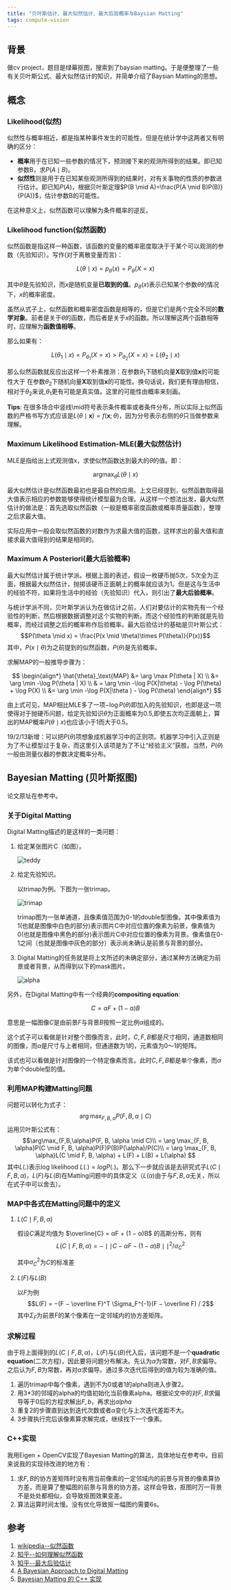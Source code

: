 ```yaml
---
title: "贝叶斯估计、最大似然估计、最大后验概率与Baysian Matting"
tags: compute-vision
---
```


## 背景

做cv project，题目是绿幕抠图，搜索到了baysian matting。于是便整理了一些有关贝叶斯公式、最大似然估计的知识，并简单介绍了Baysian Matting的思想。

<!--more-->

## 概念

### Likelihood(似然)

似然性与概率相近，都是指某种事件发生的可能性，但是在统计学中这两者又有明确的区分：

* **概率**用于在已知一些参数的情况下，预测接下来的观测所得到的结果。即已知参数B，求$P(A\mid B)$。
* **似然性**则是用于在已知某些观测所得到的结果时，对有关事物的性质的参数进行估计。即已知$P(A)$，根据贝叶斯定理$P(B \mid A)=\frac{P(A \mid B)P(B)}{P(A)}$，估计参数B的可能性。

在这种意义上，似然函数可以理解为条件概率的逆反。

### Likelihood function(似然函数)

似然函数是指这样一种函数，该函数的变量的概率密度取决于于某个可以观测的参数（先验知识）。写作(对于离散变量而言)：

$$ L(\theta \mid x) = p_\theta(x)=P_\theta(X=x)$$

其中$\theta$是先验知识，而$x$是随机变量**已取到的值**。$p_\theta(x)$表示已知某个参数$\theta$的情况下，$x$的概率密度。

虽然从式子上，似然函数和概率密度函数是相等的，但是它们是两个完全不同的**数学对象**。前者是关于$\theta$的函数，而后者是关于$x$的函数。所以理解这两个函数相等时，应理解为**函数值相等**。

那么如果有：

$$L(\theta_1 \mid x) = P_{\theta_1}(X=x) > P_{\theta_2}(X=x) = L(\theta_2 \mid x)$$

那么似然函数就反应出这样一个朴素推测：在参数$\theta_1$下随机向量$\textbf{X}$取到值$\textbf{x}$的可能性大于 在参数$\theta_2$下随机向量$\textbf{X}$取到值$\textbf{x}$的可能性。换句话说，我们更有理由相信，相对于$\theta_2$来说,$\theta_1$更有可能是真实值。这里的可能性由概率来刻画。

**Tips**: 在很多场合中竖线\mid符号表示条件概率或者条件分布，所以实际上似然函数的严格书写方式应该是$L(\theta \mid \textbf{x}) = f(\textbf{x} ; \theta)$，因为分号表示右侧的$\theta$只当做参数来理解。

### Maximum Likelihood Estimation-MLE(最大似然估计)

MLE是指给出上式观测值x，求使似然函数达到最大的$\theta$的值。即：

$$ \mathop{\arg\max}_{\theta}  L(\theta \mid x)$$ 

最大似然估计是似然函数最初也是最自然的应用。上文已经提到，似然函数取得最大值表示相应的参数能够使得统计模型最为合理。从这样一个想法出发，最大似然估计的做法是：首先选取似然函数（一般是概率密度函数或概率质量函数），整理之后求最大值。

实际应用中一般会取似然函数的对数作为求最大值的函数，这样求出的最大值和直接求最大值得到的结果是相同的。

### Maximum A Posteriori(最大后验概率)

最大似然估计属于统计学派。根据上面的表述，假设一枚硬币抛5次，5次全为正面，根据最大似然估计，抛掷该硬币正面朝上的概率就应该为1。但是这与生活中的经验不符，如果将生活中的经验（先验知识）代入，则引出了**最大后验概率**。

与统计学派不同，贝叶斯学派认为在做估计之前，人们对要估计的实物先有一个经验性的判断，然后根据数据调整对这个实物的判断。而这个经验性的判断就是先验概率，而经过调整之后的概率称作后验概率。最大后验估计的基础是贝叶斯公式：
$$P(\theta \mid x) = \frac{P(x \mid \theta)\times P(\theta)}{P(x)}$$
其中，$P(x \mid \theta)$为之前提到的似然函数，$P(\theta)$是先验概率。

求解MAP的一般推导步骤为：

$$
\begin{align*} 
\hat{\theta}_\text{MAP} &= \arg \max P(\theta | X) \\ &= \arg \min -\log P(\theta | X) \\ & = \arg \min -\log P(X|\theta) - \log P(\theta) + \log P(X) \\ &= \arg \min -\log P(X|\theta ) - \log P(\theta) 
\end{align*}
$$

由上式可见，MAP相比MLE多了一项$-\log P(\theta)$即加入的先验知识，也即是这一项使得对于抛硬币问题，给定先验知识$\theta$为正面概率为0.5,即使五次均正面朝上，算出的MAP概率$P(\theta \mid x)$也应该小于1而大于0.5。

19/2/13新增：可以把$P(\theta)$项想象成机器学习中的正则项。机器学习中引入正则是为了不让模型过于复杂，而这里引入该项是为了不让“经验主义”获胜。当然，$P(\theta)$一般由测量仪器的参数决定概率分布。

## Bayesian Matting (贝叶斯抠图)

论文原址在参考中。

### 关于Digital Matting

Digital Matting描述的是这样的一类问题：

1. 给定某张图片C（如图）。
   
   ![teddy]({{site.baseurl}}/assets/images/post_images/2018-12-22/teddy.jpg)
2. 给定先验知识。
   
   以trimap为例。下图为一张trimap。

   ![trimap]({{site.baseurl}}/assets/images/post_images/2018-12-22/trimapT.png)

   trimap图为一张单通道，且像素值范围为0-1的double型图像。其中像素值为1(也就是图像中白色的部分)表示图片C中对应位置的像素为前景，像素值为0(也就是图像中黑色的部分)表示图片C中对应位置的像素为背景。像素值在0-1之间（也就是图像中灰色的部分）表示尚未确认是前景与背景的部分。
3. Digital Matting的任务就是将上文所述的未确定部分，通过某种方法确定为前景或者背景，从而得到以下的mask图片。
   
    ![alpha]({{site.baseurl}}/assets/images/post_images/2018-12-22/alpha.png)

另外，在Digital Matting中有一个经典的**compositing equation**:

$$C=\alpha F + (1-\alpha)B$$

意思是一幅图像$C$是由前景$F$与背景$B$按照一定比例$\alpha$组成的。

这个式子可以看做是针对整个图像而言，此时，$C, F, B$都是尺寸相同，通道数相同的图像，而$\alpha$是尺寸与上者相同，但通道数为1的，元素值为0～1的矩阵。

该式也可以看做是针对图像的一个特定像素而言。此时$C,F,B$都是单个像素，而$\alpha$为单个double型的值。

### 利用MAP构建Matting问题

问题可以转化为式子：
$$\arg\max_{F,B,\alpha}P(F, B, \alpha \mid C)$$
运用贝叶斯公式有：
$$\arg\max_{F,B,\alpha}P(F, B, \alpha \mid C)\\
     = \arg \max_{F, B, \alpha}P(C \mid F, B, \alpha)P(F)P(B)P(\alpha)/P(C)\\
     = \arg \max_{F, B, \alpha}L(C \mid F, B, \alpha) + L(F) + L(B) + L(\alpha) $$
其中$L(.)$表示log likelihood $L(.)=logP(.)$。那么下一步就应该是去研究式子$L(C \mid F, B, \alpha)$，$L(F)$与$L(B)$在Matting问题中的具体定义（$L(\alpha)$由于与$F, B, \alpha$无关，所以在式子中可以舍去）。

### MAP中各式在Matting问题中的定义

1. $L(C \mid F, B, \alpha)$
   
   假设$C$满足均值为 $\overline{C} = αF + (1 − α)B$ 的高斯分布，则有
   $$L(C \mid F, B, \alpha) = -\mid\mid C-\alpha F - (1-\alpha)B\mid \mid ^ 2 / \sigma^2_C$$ 
   
   其中$\sigma ^2_C$为$C$的标准差
2. $L(F)$与$L(B)$
   
   以$F$为例
   $$L(F) = −(F − \overline F)^T \Sigma_F^{-1}(F − \overline F) / 2$$
   其中$\Sigma_F$为前景F的某个像素在一定邻域内的协方差矩阵。

### 求解过程

由于将上面得到的$L(C \mid F, B, \alpha)$，$L(F)$与$L(B)$代入后，该问题不是一个**quadratic equation**(二次方程)，因此要将问题分布解决。先认为$\alpha$为常数，对$F,B$求偏导。之后认为$F,B$为常数，再对$\alpha$求偏导。通过多次迭代后得到的值为较为准确的值。

1. 遍历trimap中每个像素，遇到不为0或者1的alpha则进入步骤2。
2. 用3*3的邻域的alpha的均值初始化当前像素alpha。根据论文中的对$F,B$求偏导等于0后的方程求解出$F,b$，再求出$alpha$
3. 重复2的步骤直到达到迭代次数或者$\alpha$变化与上次迭代差距不大。
4. 3步骤执行完后该像素算求解完成，继续找下一个像素。

### C++实现

我用Eigen + OpenCV实现了Bayesian Matting的算法，具体地址在参考中。目前来说我的实现待改进的地方有：

1. 求$F,B$的协方差矩阵时没有用当前像素的一定邻域内的前景与背景的像素算协方差，而是算了整幅图的前景与背景的协方差。这样会导致，抠图时万一背景不是处处都相似，会导致抠图效果变差。
2. 算法运算时间太慢。没有优化导致抠一幅图约需要6s。

## 参考

1. [wikipedia--似然函数](https://zh.wikipedia.org/wiki/%E4%BC%BC%E7%84%B6%E5%87%BD%E6%95%B0)
2. [知乎--如何理解似然函数](https://www.zhihu.com/question/54082000)
3. [知乎--最大后验估计](https://zhuanlan.zhihu.com/p/32616870)
4. [A Bayesian Approach to Digital Matting](https://grail.cs.washington.edu/projects/digital-matting/papers/cvpr2001.pdf)
5. [Bayesian Matting 的 C++ 实现](https://github.com/EpsAvlc/GreenScreenMatting)
